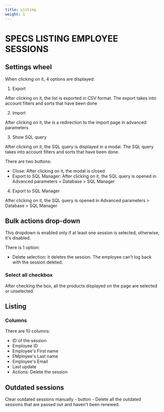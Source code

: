 ```yaml
---
title: Listing
weight: 1
---
```

# SPECS LISTING EMPLOYEE SESSIONS

## Settings wheel
When clicking on it, 4 options are displayed:
1) Export

After clicking on it, the list is exported in CSV format.
The export takes into account filters and sorts that have been done

2) Import

After clicking on it, the is a redirection to the import page in advanced parameters

3) Show SQL query

After clicking on it, the SQL query is displayed in a modal. The SQL query takes into account filters and sorts that have been done.

There are two buttons:
- Close: After clicking on it, the modal is closed
- Export to SQL Manager: After clicking on it, the SQL query is opened in Advanced parameters > Database > SQL Manager

4) Export to SQL Manager

After clicking on it, the SQL query is opened in Advanced parameters > Database > SQL Manager

## Bulk actions drop-down

This dropdown is enabled only if at least one session is selected, otherwise, it's disabled.

There is 1 option:
- Delete selection: it deletes the session. The employee can't log back with the session deleted. 

### Select all checkbox

After checking the box, all the products displayed on the page are selected or unselected.

## Listing

### Columns

There are 10 columns:

- ID of the session
- Employee ID
- Employee's First name
- EMployee's Last name
- Employee's Email
- Last update
- Actions: Delete the session

## Outdated sessions

Clear outdated sessions manually - button - Delete all the outdated sessions that are passed out and haven't been renewed.
